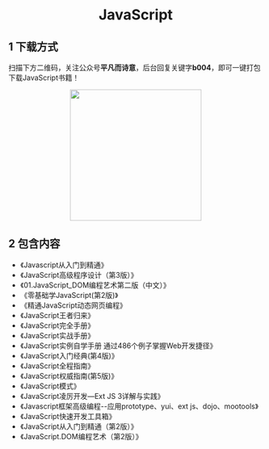 <h1 align="center">JavaScript</h1>

## 1 下载方式

扫描下方二维码，关注公众号**平凡而诗意**，后台回复关键字**b004**，即可一键打包下载JavaScript书籍！

<p align="center">
    <img src="https://s1.ax1x.com/2022/07/10/jsCAdH.jpg" width="260" height="260"></img>
</p>

## 2 包含内容

- 《Javascript从入门到精通》
- 《JavaScript高级程序设计（第3版）》
- 《01.JavaScript_DOM编程艺术第二版（中文）》
- 《零基础学JavaScript(第2版)》
- 《精通JavaScript动态网页编程》
- 《JavaScript王者归来》
- 《JavaScript完全手册》
- 《JavaScript实战手册》
- 《JavaScript实例自学手册 通过486个例子掌握Web开发捷径》
- 《JavaScript入门经典(第4版)》
- 《JavaScript全程指南》
- 《JavaScript权威指南(第5版)》
- 《JavaScript模式》
- 《JavaScript凌厉开发—Ext JS 3详解与实践》
- 《Javascript框架高级编程--应用prototype、yui、ext js、dojo、mootools》
- 《JavaScript快速开发工具箱》
- 《JavaScript从入门到精通（第2版）》
- 《JavaScript.DOM编程艺术（第2版）》